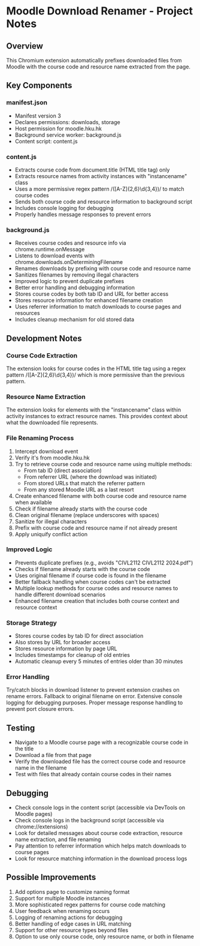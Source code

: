 # Moodle Download Renamer - Project Notes

## Overview
This Chromium extension automatically prefixes downloaded files from Moodle with the course code and resource name extracted from the page.

## Key Components

### manifest.json
- Manifest version 3
- Declares permissions: downloads, storage
- Host permission for moodle.hku.hk
- Background service worker: background.js
- Content script: content.js

### content.js
- Extracts course code from document.title (HTML title tag) only
- Extracts resource names from activity instances with "instancename" class
- Uses a more permissive regex pattern /([A-Z]{2,6}\d{3,4})/ to match course codes
- Sends both course code and resource information to background script
- Includes console logging for debugging
- Properly handles message responses to prevent errors

### background.js
- Receives course codes and resource info via chrome.runtime.onMessage
- Listens to download events with chrome.downloads.onDeterminingFilename
- Renames downloads by prefixing with course code and resource name
- Sanitizes filenames by removing illegal characters
- Improved logic to prevent duplicate prefixes
- Better error handling and debugging information
- Stores course codes by both tab ID and URL for better access
- Stores resource information for enhanced filename creation
- Uses referrer information to match downloads to course pages and resources
- Includes cleanup mechanism for old stored data

## Development Notes

### Course Code Extraction
The extension looks for course codes in the HTML title tag using a regex pattern /([A-Z]{2,6}\d{3,4})/ which is more permissive than the previous pattern.

### Resource Name Extraction
The extension looks for elements with the "instancename" class within activity instances to extract resource names. This provides context about what the downloaded file represents.

### File Renaming Process
1. Intercept download event
2. Verify it's from moodle.hku.hk
3. Try to retrieve course code and resource name using multiple methods:
   - From tab ID (direct association)
   - From referrer URL (where the download was initiated)
   - From stored URLs that match the referrer pattern
   - From any stored Moodle URL as a last resort
4. Create enhanced filename with both course code and resource name when available
5. Check if filename already starts with the course code
6. Clean original filename (replace underscores with spaces)
7. Sanitize for illegal characters
8. Prefix with course code and resource name if not already present
9. Apply uniquify conflict action

### Improved Logic
- Prevents duplicate prefixes (e.g., avoids "CIVL2112 CIVL2112 2024.pdf")
- Checks if filename already starts with the course code
- Uses original filename if course code is found in the filename
- Better fallback handling when course codes can't be extracted
- Multiple lookup methods for course codes and resource names to handle different download scenarios
- Enhanced filename creation that includes both course context and resource context

### Storage Strategy
- Stores course codes by tab ID for direct association
- Also stores by URL for broader access
- Stores resource information by page URL
- Includes timestamps for cleanup of old entries
- Automatic cleanup every 5 minutes of entries older than 30 minutes

### Error Handling
Try/catch blocks in download listener to prevent extension crashes on rename errors.
Fallback to original filename on error.
Extensive console logging for debugging purposes.
Proper message response handling to prevent port closure errors.

## Testing
- Navigate to a Moodle course page with a recognizable course code in the title
- Download a file from that page
- Verify the downloaded file has the correct course code and resource name in the filename
- Test with files that already contain course codes in their names

## Debugging
- Check console logs in the content script (accessible via DevTools on Moodle pages)
- Check console logs in the background script (accessible via chrome://extensions)
- Look for detailed messages about course code extraction, resource name extraction, and file renaming
- Pay attention to referrer information which helps match downloads to course pages
- Look for resource matching information in the download process logs

## Possible Improvements
1. Add options page to customize naming format
2. Support for multiple Moodle instances
3. More sophisticated regex patterns for course code matching
4. User feedback when renaming occurs
5. Logging of renaming actions for debugging
6. Better handling of edge cases in URL matching
7. Support for other resource types beyond files
8. Option to use only course code, only resource name, or both in filename